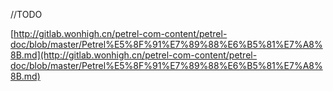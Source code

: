 //TODO

[http://gitlab.wonhigh.cn/petrel-com-content/petrel-doc/blob/master/Petrel%E5%8F%91%E7%89%88%E6%B5%81%E7%A8%8B.md](http://gitlab.wonhigh.cn/petrel-com-content/petrel-doc/blob/master/Petrel%E5%8F%91%E7%89%88%E6%B5%81%E7%A8%8B.md)

